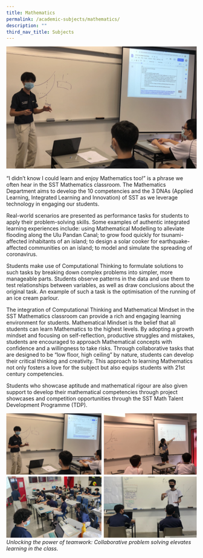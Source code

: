 ```yaml
---
title: Mathematics
permalink: /academic-subjects/mathematics/
description: ""
third_nav_title: Subjects
---
```

![](/images/Curriculum/IP%20-%20Math%20Cover.png)

“I didn’t know I could learn and enjoy Mathematics too!” is a phrase we often hear in the SST Mathematics classroom. The Mathematics Department aims to develop the 10 competencies and the 3 DNAs (Applied Learning, Integrated Learning and Innovation) of SST as we leverage technology in engaging our students.

Real-world scenarios are presented as performance tasks for students to apply their problem-solving skills. Some examples of authentic integrated learning experiences include:
using Mathematical Modelling to alleviate flooding along the Ulu Pandan Canal;
to grow food quickly for tsunami-affected inhabitants of an island;
to design a solar cooker for earthquake-affected communities on an island;
to model and simulate the spreading of coronavirus.

Students make use of Computational Thinking to formulate solutions to such tasks by breaking down complex problems into simpler, more manageable parts. Students observe patterns in the data and use them to test relationships between variables, as well as draw conclusions about the original task. An example of such a task is the optimisation of the running of an ice cream parlour.


The integration of Computational Thinking and Mathematical Mindset in the SST Mathematics classroom can provide a rich and engaging learning environment for students. Mathematical Mindset is the belief that all students can learn Mathematics to the highest levels. By adopting a growth mindset and focusing on self-reflection, productive struggles and mistakes, students are encouraged to approach Mathematical concepts with confidence and a willingness to take risks. Through collaborative tasks that are designed to be “low floor, high ceiling” by nature, students can develop their critical thinking and creativity. This approach to learning Mathematics not only fosters a love for the subject but also equips students with 21st century competencies.

Students who showcase aptitude and mathematical rigour are also given support to develop their mathematical competencies through project showcases and competition opportunities through the SST Math Talent Development Programme (TDP).

![](/images/Curriculum/Maths%2001.png)
*Unlocking the power of teamwork:  Collaborative problem solving elevates learning in the class.*